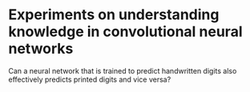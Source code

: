 # Experiments on understanding knowledge in convolutional neural networks

Can a neural network that is trained to predict handwritten digits also effectively predicts printed digits and vice versa?

